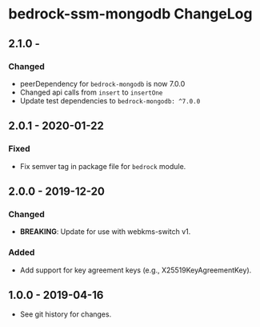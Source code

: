 # bedrock-ssm-mongodb ChangeLog

## 2.1.0 -

### Changed
  - peerDependency for `bedrock-mongodb` is now 7.0.0
  - Changed api calls from `insert` to `insertOne`
  - Update test dependencies to `bedrock-mongodb: ^7.0.0`

## 2.0.1 - 2020-01-22

### Fixed
- Fix semver tag in package file for `bedrock` module.

## 2.0.0 - 2019-12-20

### Changed
- **BREAKING**: Update for use with webkms-switch v1.

### Added
- Add support for key agreement keys (e.g., X25519KeyAgreementKey).

## 1.0.0 - 2019-04-16

- See git history for changes.

